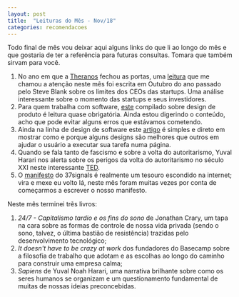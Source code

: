 ```yaml
---
layout: post
title:  "Leituras do Mês - Nov/18"
categories: recomendacoes
---
```


Todo final de mês vou deixar aqui alguns links do que li ao longo do mês e que gostaria de ter a referência para futuras consultas. Tomara que também sirvam para você.

1. No ano em que a [Theranos](https://www.usatoday.com/story/money/business/2018/09/05/theranos-blood-testing-company-dissolve/1199850002/) fechou as portas, uma [leitura](https://steveblank.com/2017/10/24/uber-the-revenge-of-the-founders/) que me chamou a atenção neste mês foi escrita em Outubro do ano passado pelo Steve Blank sobre os limites dos CEOs das startups. Uma análise interessante sobre o momento das startups e seus investidores.
1. Para quem trabalha com software, [este](https://www.designbetter.co/principles-of-product-design) compilado sobre design de produto é leitura quase obrigatória. Ainda estou digerindo o conteúdo, acho que pode evitar alguns erros que estávamos cometendo.
1. Ainda na linha de design de software este [artigo](https://www.nngroup.com/articles/visibility-system-status/) é simples e direto em mostrar como e porque alguns designs são melhores que outros em ajudar o usuário a executar sua tarefa numa página.
1. Quando se fala tanto de fascismo e sobre a volta do autoritarismo, Yuval Harari nos alerta sobre os perigos da volta do autoritarismo no século XXI neste interessante [TED](https://www.ted.com/talks/yuval_noah_harari_why_fascism_is_so_tempting_and_how_your_data_could_power_it?language=en).
1. O [manifesto](http://37signals.com/manifesto) do 37signals é realmente um tesouro escondido na internet; vira e mexe eu volto lá, neste mês foram muitas vezes por conta de começarmos a escrever o nosso manifesto.

Neste mês terminei trẽs livros:
1. _24/7 - Capitalismo tardio e os fins do sono_ de Jonathan Crary, um tapa na cara sobre as formas de controle de nossa vida privada (sendo o sono, talvez, o última bastião de resistência) trazidas pelo desenvolvimento tecnológico;
1. _It doesn't have to be crazy at work_ dos fundadores do Basecamp sobre a filosofia de trabalho que adotam e as escolhas ao longo do caminho para construir uma empresa calma;
1. _Sapiens_ de Yuval Noah Harari, uma narrativa brilhante sobre como os seres humanos se organizam e um questionamento fundamental de muitas de nossas ideias preconcebidas.